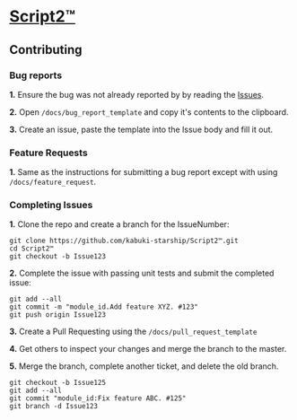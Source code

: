 # [Script2™](../)

## Contributing

### Bug reports

**1.** Ensure the bug was not already reported by by reading the [Issues](https://github.com/kabuki-starship/Script2™/issues).

**2.** Open `/docs/bug_report_template` and copy it's contents to the clipboard.

**3.** Create an issue, paste the template into the Issue body and fill it out.

### Feature Requests

**1.** Same as the instructions for submitting a bug report except with using `/docs/feature_request`.

### Completing Issues

**1.** Clone the repo and create a branch for the IssueNumber:

```Console
git clone https://github.com/kabuki-starship/Script2™.git
cd Script2™
git checkout -b Issue123
```

**2.** Complete the issue with passing unit tests and submit the completed issue:

```Console
git add --all
git commit -m "module_id.Add feature XYZ. #123"
git push origin Issue123
```

**3.** Create a Pull Requesting using the `/docs/pull_request_template`

**4.** Get others to inspect your changes and merge the branch to the master.

**5.** Merge the branch, complete another ticket, and delete the old branch.

```Console
git checkout -b Issue125
git add --all
git commit "module_id:Fix feature ABC. #125"
git branch -d Issue123
```
